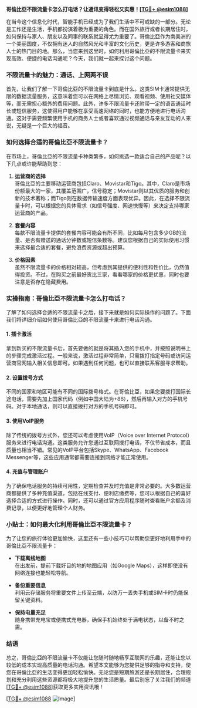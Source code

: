 **哥倫比亞不限流量卡怎么打电话？让通讯变得轻松又实惠！[[TG💪+ @esim1088](https://t.me/s/esim1088)]**

在当今这个信息化时代，智能手机已经成为了我们生活中不可或缺的一部分。无论是工作还是生活，手机都扮演着极为重要的角色。而在国外旅行或者长期居住时，如何保持与家人、朋友以及同事的联系就显得尤为重要了。哥倫比亞作为南美洲的一个美丽国度，不仅拥有迷人的自然风光和丰富的文化历史，更是许多游客和商旅人士的热门目的地。那么，当您来到这里时，如何利用哥倫比亞的不限流量卡来实现高效、便捷的电话沟通呢？今天，我们就一起来探讨这个问题。

### 不限流量卡的魅力：通话、上网两不误

首先，让我们了解一下哥倫比亞的不限流量卡到底是什么。这类SIM卡通常提供无限的数据流量服务，这意味着您可以在网络上尽情浏览、观看视频、使用社交媒体等，而无需担心额外的费用问题。此外，许多不限流量卡还附带一定的语音通话时长或短信服务，这使得用户能够在享受高速网络的同时，也能方便地进行电话沟通。这对于需要频繁使用手机的商务人士或者喜欢通过视频通话与亲友互动的人来说，无疑是一个巨大的福音。

### 如何选择合适的哥倫比亞不限流量卡？

在市场上，哥倫比亞的不限流量卡种类繁多，如何挑选一款适合自己的产品呢？以下几点或许能帮助到您：

1. **运营商的选择**  
   哥倫比亞的主要移动运营商包括Claro、Movistar和Tigo。其中，Claro是市场份额最大的一家，其覆盖范围广，信号稳定；Movistar则以其优质的服务和创新的技术著称；而Tigo则在数据传输速度方面表现优异。因此，在选择不限流量卡时，可以根据您的具体需求（如信号强度、网速快慢等）来决定支持哪家运营商的产品。

2. **套餐内容**  
   每款不限流量卡提供的套餐内容可能会有所不同，比如每月包含多少GB的流量、是否有赠送的通话分钟数或短信条数等。建议您根据自己的实际使用习惯来选择最合适的套餐，避免浪费资源或超出预算。

3. **价格因素**  
   虽然不限流量卡的价格相对较高，但考虑到其提供的便利性和性价比，仍然值得投资。不过，在购买之前最好货比三家，看看哪家的价格更优惠，同时也要注意是否存在隐藏费用。

### 实操指南：哥倫比亞不限流量卡怎么打电话？

了解了如何选择合适的不限流量卡之后，接下来就是如何实际操作的问题了。下面我们将详细介绍如何使用哥倫比亞的不限流量卡来进行电话沟通。

#### 1. 插卡激活

拿到新买的不限流量卡后，首先要做的就是将其插入您的手机中，并按照说明书上的步骤完成激活过程。一般来说，激活过程非常简单，只需拨打指定号码或访问运营商官网输入相关信息即可。如果遇到任何问题，也可以直接联系客服寻求帮助。

#### 2. 设置拨号方式

不同的国家和地区可能有不同的国际拨号格式。在哥倫比亞，如果您要拨打国际长途电话，需要先加上国家代码（例如中国大陆为+86），然后再输入对方的手机号码。对于本地通话，则可以直接拨打对方的手机号码即可。

#### 3. 使用VoIP服务

除了传统的拨号方式外，您还可以考虑使用VoIP（Voice over Internet Protocol）服务来进行电话沟通。这类服务允许您通过互联网拨打电话，不仅节省成本，而且质量也相当不错。常见的VoIP平台包括Skype、WhatsApp、Facebook Messenger等，这些应用通常都需要连接到网络才能正常使用。

#### 4. 充值与管理账户

为了确保电话服务的持续可用性，定期检查并及时充值是非常必要的。大多数运营商都提供了多种充值渠道，包括在线支付、便利店缴费等，您可以根据自己的喜好选择合适的方式进行操作。同时，还可以通过官方应用程序随时查看账户余额及消费记录，以便更好地管理个人财务。

### 小贴士：如何最大化利用哥倫比亞不限流量卡？

为了让您的旅行体验更加愉快，这里还有一些小技巧可以帮助您更好地利用手中的哥倫比亞不限流量卡：

- **下载离线地图**  
  在出发前，提前下载好目的地的地图应用（如Google Maps），这样即使没有网络连接也能轻松导航。

- **备份重要信息**  
  利用云存储服务将重要文件上传至云端，以防万一丢失手机或SIM卡时仍能保留关键资料。

- **保持电量充足**  
  随身携带充电宝或便携式充电器，确保手机始终处于满电状态，以备不时之需。

### 结语

总之，哥倫比亞的不限流量卡不仅能让您随时随地畅享互联网的乐趣，还能让您以较低的成本实现高质量的电话沟通。希望本文能够为您提供足够的指导和支持，使您在哥倫比亞的生活变得更加轻松愉快。无论您是短期旅游还是长期居住，合理规划和充分利用这些资源都将极大地提升您的生活质量。最后别忘了关注我们的频道[[TG💪+ @esim1088](https://t.me/s/esim1088)]获取更多实用资讯哦！

[[TG💪+ @esim1088](https://t.me/s/esim1088) ![Image](https://i.postimg.cc/4NQfJmqS/Snipaste-2025-05-13-00-14-12.png)]